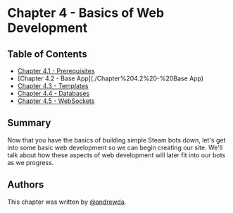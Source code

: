 # Chapter 4 - Basics of Web Development

## Table of Contents

- [Chapter 4.1 - Prerequisites](./Chapter%204.1%20-%20Prerequisites)
- [Chapter 4.2 - Base App](./Chapter%204.2%20-%20Base App)
- [Chapter 4.3 - Templates](./Chapter%204.3%20-%20Templates)
- [Chapter 4.4 - Databases](./Chapter%204.4%20-%20Databases)
- [Chapter 4.5 - WebSockets](./Chapter%204.5%20-%20WebSockets)

## Summary

Now that you have the basics of building simple Steam bots down, let's get into
some basic web development so we can begin creating our site. We'll talk about
how these aspects of web development will later fit into our bots as we
progress.

## Authors

This chapter was written by [@andrewda](https://github.com/andrewda).
